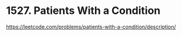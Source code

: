 # 1527. Patients With a Condition

https://leetcode.com/problems/patients-with-a-condition/description/
